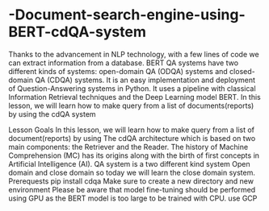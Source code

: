 # -Document-search-engine-using-BERT-cdQA-system


Thanks to the advancement in NLP technology, with a few lines of code we can extract information from a database. BERT QA systems have two different kinds of systems: open-domain QA (ODQA) systems and closed-domain QA (CDQA) systems. It is an easy implementation and deployment of Question-Answering systems in Python. It uses a pipeline with classical Information Retrieval techniques and the Deep Learning model BERT. In this lesson, we will learn how to make query from a list of documents(reports) by using the cdQA system

Lesson Goals
In this lesson, we will learn how to make query from a list of document(reports) by using The cdQA architecture which is based on two main components: the Retriever and the Reader. The history of Machine Comprehension (MC) has its origins along with the birth of first concepts in Artificial Intelligence (AI). QA system is a two different kind system Open domain and close domain so today we will learn the close domain system.
Prerequests
pip install cdqa
Make sure to create a new directory and new environment
Please be aware that model fine-tuning should be performed using GPU as the BERT model is too large to be trained with CPU. use GCP

